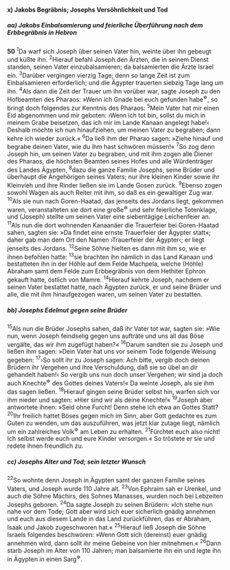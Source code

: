 #### x) Jakobs Begräbnis; Josephs Versöhnlichkeit und Tod

##### aa) Jakobs Einbalsamierung und feierliche Überführung nach dem Erbbegräbnis in Hebron

__50__
<sup>1</sup>Da warf sich Joseph über seinen Vater hin, weinte über ihn gebeugt und küßte ihn.
<sup>2</sup>Hierauf befahl Joseph den Ärzten, die in seinem Dienst standen, seinen Vater einzubalsamieren; da balsamierten die Ärzte Israel ein.
<sup>3</sup>Darüber vergingen vierzig Tage; denn so lange Zeit ist zum Einbalsamieren erforderlich; und die Ägypter trauerten siebzig Tage lang um ihn.
<sup>4</sup>Als dann die Zeit der Trauer um ihn vorüber war, sagte Joseph zu den Hofbeamten des Pharaos: »Wenn ich Gnade bei euch gefunden habe<sup title="= wenn ihr mir eine Liebe erweisen wollt">&#x2732;</sup>, so bringt doch folgendes zur Kenntnis des Pharaos:
<sup>5</sup>Mein Vater hat mir einen Eid abgenommen und mir geboten: ›Wenn ich tot bin, sollst du mich in meinem Grabe beisetzen, das ich mir im Lande Kanaan angelegt habe!‹ Deshalb möchte ich nun hinaufziehen, um meinen Vater zu begraben; dann kehre ich wieder zurück.«
<sup>6</sup>Da ließ ihm der Pharao sagen: »Ziehe hinauf und begrabe deinen Vater, wie du ihm hast schwören müssen!«
<sup>7</sup>So zog denn Joseph hin, um seinen Vater zu begraben, und mit ihm zogen alle Diener des Pharaos, die höchsten Beamten seines Hofes und alle Würdenträger des Landes Ägypten,
<sup>8</sup>dazu die ganze Familie Josephs, seine Brüder und überhaupt die Angehörigen seines Vaters; nur ihre kleinen Kinder sowie ihr Kleinvieh und ihre Rinder ließen sie im Lande Gosen zurück.
<sup>9</sup>Ebenso zogen sowohl Wagen als auch Reiter mit ihm, so daß es ein gewaltiger Zug war.
<sup>10</sup>Als sie nun nach Goren-Haatad, das jenseits des Jordans liegt, gekommen waren, veranstalteten sie dort eine große<sup title="oder: würdevolle">&#x2732;</sup> und sehr feierliche Totenklage, und (Joseph) stellte um seinen Vater eine siebentägige Leichenfeier an.
<sup>11</sup>Als nun die dort wohnenden Kanaanäer die Trauerfeier bei Goren-Haatad sahen, sagten sie: »Da findet eine ernste Trauerfeier der Ägypter statt«; daher gab man dem Ort den Namen ›Trauerfeier der Ägypter‹; er liegt jenseits des Jordans.
<sup>12</sup>Seine Söhne hielten es dann mit ihm so, wie er ihnen befohlen hatte:
<sup>13</sup>sie brachten ihn nämlich in das Land Kanaan und bestatteten ihn in der Höhle auf dem Felde Machpela, welche (Höhle) Abraham samt dem Felde zum Erbbegräbnis von dem Hethiter Ephron gekauft hatte, östlich von Mamre.
<sup>14</sup>Hierauf kehrte Joseph, nachdem er seinen Vater bestattet hatte, nach Ägypten zurück, er und seine Brüder und alle, die mit ihm hinaufgezogen waren, um seinen Vater zu bestatten.

##### bb) Josephs Edelmut gegen seine Brüder

<sup>15</sup>Als nun die Brüder Josephs sahen, daß ihr Vater tot war, sagten sie: »Wie nun, wenn Joseph feindselig gegen uns aufträte und uns all das Böse vergälte, das wir ihm zugefügt haben?«
<sup>16</sup>Darum sandten sie zu Joseph und ließen ihm sagen: »Dein Vater hat uns vor seinem Tode folgende Weisung gegeben:
<sup>17</sup>›So sollt ihr zu Joseph sagen: Ach bitte, vergib doch deinen Brüdern ihr Vergehen und ihre Verschuldung, daß sie so übel an dir gehandelt haben!‹ So vergib uns nun doch unser Vergehen; wir sind ja doch auch Knechte<sup title="= Verehrer">&#x2732;</sup> des Gottes deines Vaters!« Da weinte Joseph, als sie ihm das sagen ließen.
<sup>18</sup>Hierauf gingen seine Brüder selbst hin, warfen sich vor ihm nieder und sagten: »Hier sind wir als deine Knechte!«
<sup>19</sup>Joseph aber antwortete ihnen: »Seid ohne Furcht! Denn stehe ich etwa an Gottes Statt?
<sup>20</sup>Ihr freilich hattet Böses gegen mich im Sinn, aber Gott gedachte es zum Guten zu wenden, um das auszuführen, was jetzt klar zutage liegt, nämlich um ein zahlreiches Volk<sup title="oder: viele Menschen">&#x2732;</sup> am Leben zu erhalten.
<sup>21</sup>Fürchtet euch also nicht! Ich selbst werde euch und eure Kinder versorgen.« So tröstete er sie und redete ihnen freundlich zu.

##### cc) Josephs Alter und Tod; sein letzter Wunsch

<sup>22</sup>So wohnte denn Joseph in Ägypten samt der ganzen Familie seines Vaters, und Joseph wurde 110 Jahre alt.
<sup>23</sup>Von Ephraim sah er Urenkel, und auch die Söhne Machirs, des Sohnes Manasses, wurden noch bei Lebzeiten Josephs geboren.
<sup>24</sup>Da sagte Joseph zu seinen Brüdern: »Ich stehe nun nahe vor dem Tode; Gott aber wird sich euer sicherlich gnädig annehmen und euch aus diesem Lande in das Land zurückführen, das er Abraham, Isaak und Jakob zugeschworen hat.«
<sup>25</sup>Hierauf ließ Joseph die Söhne Israels folgendes beschwören: »Wenn Gott sich (dereinst) euer gnädig annehmen wird, dann sollt ihr meine Gebeine von hier mitnehmen.«
<sup>26</sup>Dann starb Joseph im Alter von 110 Jahren; man balsamierte ihn ein und legte ihn in Ägypten in einen Sarg<sup title="eig. Schrein, Lade">&#x2732;</sup>.